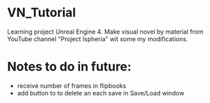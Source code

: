 # VN_Tutorial
Learning project Unreal Engine 4. Make visual novel by material from YouTube channel "Project Ispheria" wit some my modifications.
# Notes to do in future:
- receive number of frames in flipbooks
- add button to to delete an each save in Save/Load window
